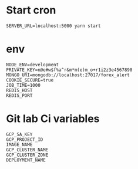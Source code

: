 # Start cron
```
SERVER_URL=localhost:5000 yarn start
```

# env
```
NODE_ENV=development
PRIVATE_KEY=n@e#w$f%a^r&m*m(e)m_o+r1i2z3e4567890
MONGO_URI=mongodb://localhost:27017/forex_alert
COOKIE_SECURE=true
JOB_TIME=1000
REDIS_HOST
REDIS_PORT
```

# Git lab Ci variables
```
GCP_SA_KEY
GCP_PROJECT_ID
IMAGE_NAME
GCP_CLUSTER_NAME
GCP_CLUSTER_ZONE
DEPLOYMENT_NAME
```
